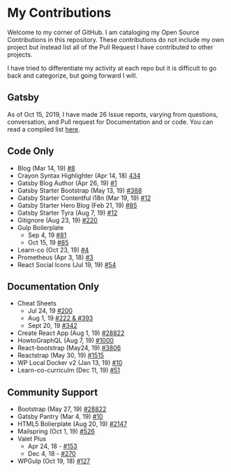 # My Contributions

Welcome to my corner of GitHub. I am cataloging my Open Source Contributions in this repository. These contributions do not include my own project but instead list all of the Pull Request I have contributed to other projects. 

I have tried to differentiate my activity at each repo but it is difficult to go back and categorize, but going forward I will. 

## Gatsby
As of Oct 15, 2019, I have made 26 Issue reports, varying from questions, conversation, and Pull request for Documentation and or code. You can read a compiled list [here](https://github.com/gatsbyjs/gatsby/issues?utf8=%E2%9C%93&q=author%3Aeclectic-coding+).

## Code Only  
- Blog (Mar 14, 19) [#8](https://github.com/kyleshevlin/blog/pull/8)
- Crayon Syntax Highlighter (Apr 14, 18) [434](https://github.com/aramk/crayon-syntax-highlighter/pull/434#issuecomment-529083673)
- Gatsby Blog Author (Apr 26, 19) [#1](https://github.com/derricktsmith/gatsby-blog-author/pull/1)
- Gatsby Starter Bootstrap (May 13, 19) [#388](https://github.com/jaxx2104/gatsby-starter-bootstrap/pull/388)
- Gatsby Starter Contentful i18n (Mar 19, 19) [#12](gatsby-starter-contentful-i18n)
- Gatsby Starter Hero Blog (Feb 21, 19) [#85](https://github.com/greglobinski/gatsby-starter-hero-blog/issues/85)
- Gatsby Starter Tyra (Aug 7, 19) [#12](gatsby-starter-tyra)
- Gitignore (Aug 23, 19) [#220](https://github.com/toptal/gitignore/pull/220#event-2579024144)
- Gulp Boilerplate 
    * Sep 4, 19 [#81](https://github.com/cferdinandi/gulp-boilerplate/pull/81)
    * Oct 15, 19 [#85](https://github.com/cferdinandi/gulp-boilerplate/issues/85)
- Learn-co (Oct 23, 19) [#4](https://github.com/learn-co-students/sinatra-user-auth-online-web-ft-090919/pull/4)
- Prometheus (Apr 3, 18) [#3](https://github.com/christophherr/prometheus/issues/3) 
- React Social Icons (Jul 19, 19) [#54](https://github.com/jaketrent/react-social-icons/pull/54)

## Documentation Only 
- Cheat Sheets 
    * Jul 24, 19 [#200](https://github.com/spences10/cheat-sheets/pull/200)
    * Aug 1, 19 [#222 & #393](https://github.com/spences10/cheat-sheets/issues/222)
    * Sept 20, 19 [#342](https://github.com/spences10/cheat-sheets/pull/342)
- Create React App (Aug 1, 19) [#28822](https://github.com/facebook/create-react-app/pull/7462)
- HowtoGraphQL (Aug 7, 19) [#1000](https://github.com/howtographql/howtographql/pull/1000)
- React-bootstrap (May24, 19) [#3806](https://github.com/react-bootstrap/react-bootstrap/pull/3806)
- Reactstrap (May 30, 19) [#1515](https://github.com/reactstrap/reactstrap/issues/1515)
- WP Local Docker v2 (Jan 13, 19) [#10](https://github.com/10up/wp-local-docker-v2/issues/10)
- Learn-co-curriculm (Dec 11, 19) [#51](https://github.com/learn-co-curriculum/yield-and-blocks/pull/51#event-2875592086)

## Community Support
- Bootstrap (May 27, 19) [#28822](https://github.com/twbs/bootstrap/issues?utf8=%E2%9C%93&q=author%3Aeclectic-coding+)
- Gatsby Pantry (Mar 4, 19) [#10](https://github.com/rmcfadzean/gatsby-pantry/issues/10)
- HTML5 Bolierplate (Aug 20, 19) [#2147](https://github.com/h5bp/html5-boilerplate/issues/2147#issuecomment-532926274)
- Mailspring (Oct 1, 19) [#526](https://github.com/Foundry376/Mailspring/issues/526#issuecomment-538753443)
- Valet Plus 
    - Apr 24, 18 - [#153](https://github.com/weprovide/valet-plus/issues/153)
    - Dec 4, 18 - [#270](https://github.com/weprovide/valet-plus/issues/270)
- WPGulp (Oct 19, 18) [#127](https://github.com/ahmadawais/WPGulp/issues/127#issuecomment-537019364)


